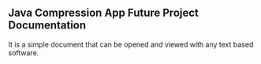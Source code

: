 <h2>Java Compression App Future Project Documentation</h2>
<p>It is a simple document that can be opened and viewed with any text based software.</p>
